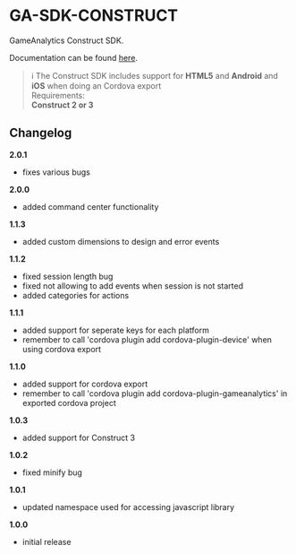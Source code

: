 GA-SDK-CONSTRUCT
==========

GameAnalytics Construct SDK.

Documentation can be found [here](https://gameanalytics.com/docs/construct-sdk).

> :information_source:
> The Construct SDK includes support for **HTML5** and **Android** and **iOS** when doing an Cordova export    
> Requirements:<br/>
> **Construct 2 or 3**

Changelog
---------
<!--(CHANGELOG_TOP)-->
**2.0.1**
* fixes various bugs

**2.0.0**
* added command center functionality

**1.1.3**
* added custom dimensions to design and error events

**1.1.2**
* fixed session length bug
* fixed not allowing to add events when session is not started
* added categories for actions

**1.1.1**
* added support for seperate keys for each platform
* remember to call 'cordova plugin add cordova-plugin-device' when using cordova export

**1.1.0**
* added support for cordova export
* remember to call 'cordova plugin add cordova-plugin-gameanalytics' in exported cordova project

**1.0.3**
* added support for Construct 3

**1.0.2**
* fixed minify bug

**1.0.1**
* updated namespace used for accessing javascript library

**1.0.0**
* initial release
